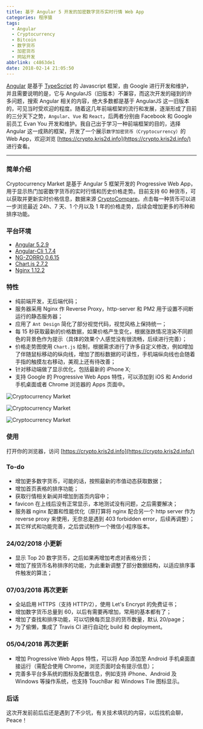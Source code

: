 ```yaml
---
title: 基于 Angular 5 开发的加密数字货币实时行情 Web App
categories: 程序猿
tags:
  - Angular
  - Cryptocurrency
  - Bitcoin
  - 数字货币
  - 加密货币
  - 网站开发
abbrlink: c4863de1
date: 2018-02-14 21:05:50
---
```


[Angular](https://angular.io/) 是基于 [TypeScript](https://www.typescriptlang.org/) 的 Javascript 框架，由 Google 进行开发和维护，并且需要说明的是，它与 AngularJS（旧版本）不兼容，而这次开发的碰到的许多问题，搜索 Angular 相关的内容，绝大多数都是基于 AngularJS 这一旧版本的，可见当时受欢迎的程度。随着这几年前端框架的流行和发展，逐渐形成了目前的三分天下之势，`Angular`、`Vue` 和 `React`，后两者分别由 Facebook 和 Google 前员工 Evan You 开发和维护。我自己出于学习一种前端框架的目的，选择 Angular 这一成熟的框架，开发了一个展示`数字加密货币（Cryptocurrency）`的 Web App，欢迎浏览 [https://crypto.kris2d.info](https://crypto.kris2d.info/) 进行查看。

<!--more-->

------

### 简单介绍

Cryptocurrency Market 是基于 Angular 5 框架开发的 Progressive Web App，用于显示热门加密数字货币的实时行情和历史价格走势。目前支持 60 种货币，可以获取并更新实时价格信息，数据来源 [CryptoCompare](https://www.cryptocompare.com/api/)。点击每一种货币可以进一步浏览最近 24h、7 天、1 个月以及 1 年的价格走势，后续会增加更多的币种和排序功能。

### 平台环境

* [Angular 5.2.9](https://angular.io/)
* [Angular-Cli 1.7.4](https://github.com/angular/angular-cli)
* [NG-ZORRO 0.6.15](https://ng.ant.design/#/docs/angular/introduce)
* [Chart.js 2.7.2](http://www.chartjs.org/)
* [Nginx 1.12.2](https://nginx.org/en/)

### 特性

* 纯前端开发，无后端代码；
* 服务器采用 Nginx 作 Reverse Proxy，http-server 和 PM2 用于设置不间断运行的静态服务器；
* 应用了 `Ant Design` 简化了部分视觉代码，视觉风格上保持统一；
* 每 15 秒获取最新的价格数据，如果价格产生变化，根据涨跌情况渲染不同颜色的背景色作为提示（具体的效果个人感觉没有很流畅，后续进行完善）；
* 价格走势图使用 `Chart.js` 绘制，根据需求进行了许多自定义修改，例如增加了伴随鼠标移动的纵向线，增加了图标数据的可读性，手机端纵向线也会随着手指的触摸左右移动，美观上还有待改善；
* 针对移动端做了显示优化，包括最新的 iPhone X;
* 支持 Google 的 Progressive Web Apps 特性，可以添加到 iOS 和 Andorid 手机桌面或者 Chrome 浏览器的 Apps 页面中。

![Cryptocurrency Market](https://user-images.githubusercontent.com/5259084/37133234-2f08308c-22e6-11e8-8c31-ea321f825ae6.png)

![Cryptocurrency Market](https://user-images.githubusercontent.com/5259084/37133243-383f6760-22e6-11e8-850c-863b2e912cd7.png)

![Cryptocurrency Market](https://user-images.githubusercontent.com/5259084/37133247-3e5bab72-22e6-11e8-8df3-ec6d9a82257b.jpg)

### 使用

打开你的浏览器，访问 [https://crypto.kris2d.info](https://crypto.kris2d.info/)

### To-do

* 增加更多数字货币，可能的话，按照最新的市值动态获取数据；
* 增加首页表格的排序功能；
* 获取行情相关新闻并增加到首页内容中；
* favicon 在上线后没有正常显示，本地测试没有问题，之后需要解决；
* 服务器 nginx 配置和性能优化（原打算将 nginx 配合另一个 http server 作为 reverse proxy 来使用，无奈总是遇到 403 forbidden error，后续再调整）；
* 其它样式和功能完善，之后尝试制作一个微信小程序版本。

### 24/02/2018 小更新

* 显示 Top 20 数字货币，之后如果再增加考虑对表格分页；
* 增加了按货币名称排序的功能，为此重新调整了部分数据结构，以适应排序事件触发的算法；

### 07/03/2018 再次更新

* 全站启用 HTTPS（支持 HTTP/2），使用 Let's Encrypt 的免费证书；
* 增加数字货币总量到 60，以后有需要再增加，常用的基本都有了；
* 增加了查找和排序功能，可以切换每页显示的货币数量，默认 20/page；
* 为了偷懒，集成了 Travis CI 进行自动化 build 和 deployment。

### 05/04/2018 再次更新

* 增加 Progressive Web Apps 特性，可以将 App 添加至 Android 手机桌面直接运行（需配合使用 Chrome，浏览页面时会有提示信息）；
* 完善多平台多系统的图标及配置信息，例如支持 iPhone、Android 及 Windows 等操作系统，也支持 TouchBar 和 Windows Tile 图标显示。

### 后话

这次开发前前后后还是遇到了不少坑，有关技术填坑的内容，以后找机会聊，Peace！
